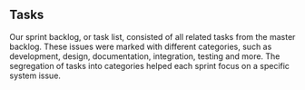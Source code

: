 ## Tasks

Our sprint backlog, or task list, consisted of all related tasks from the master backlog. These issues were marked with different categories, such as development, design, documentation, integration, testing and more. The segregation of tasks into categories helped each sprint focus on a specific system issue.